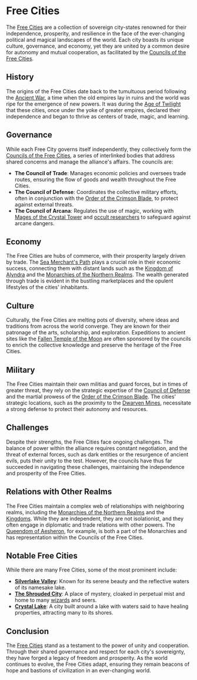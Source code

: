 # Free Cities

The [Free Cities](Free%20Cities.md) are a collection of sovereign city-states renowned for their independence, prosperity, and resilience in the face of the ever-changing political and magical landscapes of the world. Each city boasts its unique culture, governance, and economy, yet they are united by a common desire for autonomy and mutual cooperation, as facilitated by the [Councils of the Free Cities](Councils%20of%20the%20Free%20Cities.md).

## History

The origins of the Free Cities date back to the tumultuous period following the [Ancient War](Ancient%20War.md), a time when the old empires lay in ruins and the world was ripe for the emergence of new powers. It was during the [Age of Twilight](Age%20of%20Twilight.md) that these cities, once under the yoke of greater empires, declared their independence and began to thrive as centers of trade, magic, and learning.

## Governance

While each Free City governs itself independently, they collectively form the [Councils of the Free Cities](Councils%20of%20the%20Free%20Cities.md), a series of interlinked bodies that address shared concerns and manage the alliance's affairs. The councils are:

- **The Council of Trade**: Manages economic policies and oversees trade routes, ensuring the flow of goods and wealth throughout the Free Cities.
- **The Council of Defense**: Coordinates the collective military efforts, often in conjunction with the [Order of the Crimson Blade](Order%20of%20the%20Crimson%20Blade.md), to protect against external threats.
- **The Council of Arcana**: Regulates the use of magic, working with [Mages of the Crystal Tower](Mages%20of%20the%20Crystal%20Tower.md) and [occult researchers](Occult%20Researchers.md) to safeguard against arcane dangers.

## Economy

The Free Cities are hubs of commerce, with their prosperity largely driven by trade. The [Sea Merchant's Path](Sea%20Merchant'S%20Path.md) plays a crucial role in their economic success, connecting them with distant lands such as the [Kingdom of Alyndra](Kingdom%20of%20Alyndra.md) and the [Monarchies of the Northern Realms](Monarchies%20of%20the%20Northern%20Realms.md). The wealth generated through trade is evident in the bustling marketplaces and the opulent lifestyles of the cities' inhabitants.

## Culture

Culturally, the Free Cities are melting pots of diversity, where ideas and traditions from across the world converge. They are known for their patronage of the arts, scholarship, and exploration. Expeditions to ancient sites like the [Fallen Temple of the Moon](Fallen%20Temple%20of%20the%20Moon.md) are often sponsored by the councils to enrich the collective knowledge and preserve the heritage of the Free Cities.

## Military

The Free Cities maintain their own militias and guard forces, but in times of greater threat, they rely on the strategic expertise of the [Council of Defense](Council%20of%20Defense.md) and the martial prowess of the [Order of the Crimson Blade](Order%20of%20the%20Crimson%20Blade.md). The cities' strategic locations, such as the proximity to the [Dwarven Mines](Dwarven%20Mines.md), necessitate a strong defense to protect their autonomy and resources.

## Challenges

Despite their strengths, the Free Cities face ongoing challenges. The balance of power within the alliance requires constant negotiation, and the threat of external forces, such as dark entities or the resurgence of ancient evils, puts their unity to the test. However, the councils have thus far succeeded in navigating these challenges, maintaining the independence and prosperity of the Free Cities.

## Relations with Other Realms

The Free Cities maintain a complex web of relationships with neighboring realms, including the [Monarchies of the Northern Realms](Monarchies%20of%20the%20Northern%20Realms.md) and the [Kingdoms](Kingdoms.md). While they are independent, they are not isolationist, and they often engage in diplomatic and trade relations with other powers. The [Queendom of Aesheron](Queendom%20of%20Aesheron.md), for example, is both a part of the Monarchies and has representation within the Councils of the Free Cities.

## Notable Free Cities

While there are many Free Cities, some of the most prominent include:

- **[Silverlake Valley](Silverlake%20Valley.md)**: Known for its serene beauty and the reflective waters of its namesake lake.
- **[The Shrouded City](The%20Shrouded%20City.md)**: A place of mystery, cloaked in perpetual mist and home to many [wizards](Wizards.md) and seers.
- **[Crystal Lake](Crystal%20Lake.md)**: A city built around a lake with waters said to have healing properties, attracting many to its shores.

## Conclusion

The [Free Cities](Free%20Cities.md) stand as a testament to the power of unity and cooperation. Through their shared governance and respect for each city's sovereignty, they have forged a legacy of freedom and prosperity. As the world continues to evolve, the Free Cities adapt, ensuring they remain beacons of hope and bastions of civilization in an ever-changing world.